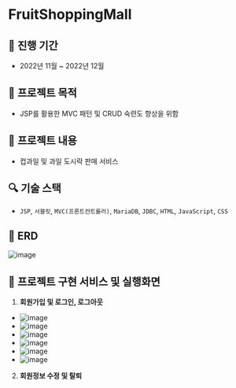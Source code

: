 # FruitShoppingMall

## :calendar: 진행 기간 
- 2022년 11월 ~ 2022년 12월
 
## :page_facing_up: 프로젝트 목적
- JSP를 활용한 MVC 패턴 및 CRUD 숙련도 향상을 위함

## :page_facing_up: 프로젝트 내용
- 컵과일 및 과일 도시락 판매 서비스

## :mag: 기술 스택
- `JSP`, `서블릿`, `MVC(프론트컨트롤러)`, `MariaDB`, `JDBC`, `HTML`, `JavaScript`, `CSS`

## :pushpin: ERD
![image](https://github.com/mkyoung24/FruitShoppingMall/assets/103173521/69df0741-1bfd-4bfb-bca7-ee03bf257370)

## :pushpin: 프로젝트 구현 서비스 및 실행화면
1. **회원가입 및 로그인, 로그아웃**
- ![image](https://github.com/mkyoung24/FruitShoppingMall/assets/103173521/d10e2359-ded8-4d72-84b2-9dc7e9ced677)
- ![image](https://github.com/mkyoung24/FruitShoppingMall/assets/103173521/e806bf70-d2dd-4187-8df2-3572b7d5655c)
- ![image](https://github.com/mkyoung24/FruitShoppingMall/assets/103173521/5ff7a3e2-1e03-447b-adb5-782628d62dcf)
- ![image](https://github.com/mkyoung24/FruitShoppingMall/assets/103173521/fe4e54af-ad8f-4b83-bdb1-50fc46537566)
- ![image](https://github.com/mkyoung24/FruitShoppingMall/assets/103173521/a31f2f5e-ba9b-4372-add1-cf8905d98416)
- ![image](https://github.com/mkyoung24/FruitShoppingMall/assets/103173521/9b795b42-837f-4238-808a-584cd5411645)

2. **회원정보 수정 및 탈퇴**
